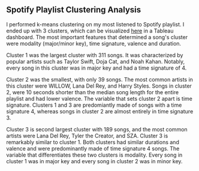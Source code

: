 ## Spotify Playlist Clustering Analysis

I performed k-means clustering on my most listened to Spotify playlist. I ended up with 3 clusters, which can be visualized [here](https://public.tableau.com/views/spotify_clustering/Dashboard1?:language=en-US&:display_count=n&:origin=viz_share_link) in a Tableau dashboard. The most important features that determined a song's cluster were modality (major/minor key), time signature, valence and duration.

Cluster 1 was the largest cluster with 311 songs. It was characterized by popular artists such as Taylor Swift, Doja Cat, and Noah Kahan. Notably, every song in this cluster was in major key and had a time signature of 4.

Cluster 2 was the smallest, with only 39 songs. The most common artists in this cluster were WILLOW, Lana Del Rey, and Harry Styles. Songs in cluster 2, were 10 seconds shorter than the median song length for the entire playlist and had lower valence. The variable that sets cluster 2 apart is time signature. Clusters 1 and 3 are predomiantly made of songs with a time signature 4, whereas songs in cluster 2 are almost entirely in time signature 3.

Cluster 3 is second largest cluster with 189 songs, and the most common artists were Lana Del Rey, Tyler the Creator, and SZA. Cluster 3 is remarkably similar to cluster 1. Both clusters had similar durations and valence and were predominantly made of time signature 4 songs. The variable that differentiates these two clusters is modality. Every song in cluster 1 was in major key and every song in cluster 2 was in minor key.
